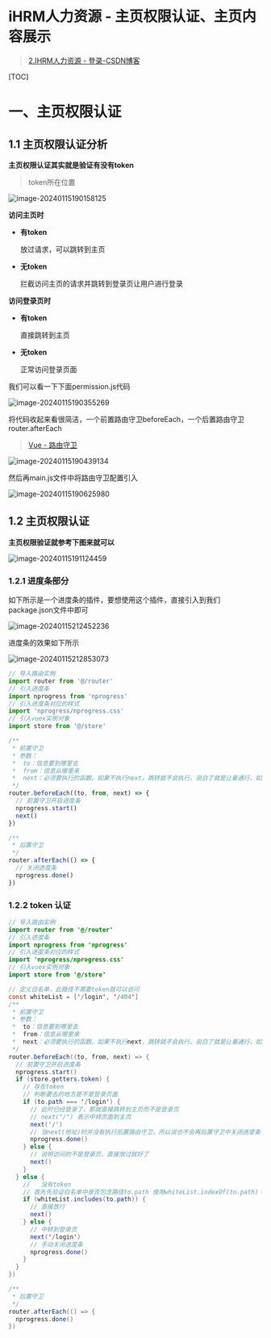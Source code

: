 # iHRM人力资源 - 主页权限认证、主页内容展示

> [2.IHRM人力资源 - 登录-CSDN博客](https://blog.csdn.net/weixin_51351637/article/details/135596467?spm=1001.2014.3001.5502)

[TOC]

# 一、主页权限认证

## 1.1 主页权限认证分析

**主页权限认证其实就是验证有没有token**

> token所在位置

![image-20240115190158125](https://picture-typora-zhangjingqi.oss-cn-beijing.aliyuncs.com/image-20240115190158125.png)

**访问主页时**

* **有token**

  放过请求，可以跳转到主页

* **无token**

  拦截访问主页的请求并跳转到登录页让用户进行登录

**访问登录页时**

* **有token**

  直接跳转到主页

* **无token**

  正常访问登录页面

我们可以看一下下面permission.js代码

![image-20240115190355269](https://picture-typora-zhangjingqi.oss-cn-beijing.aliyuncs.com/image-20240115190355269.png)

将代码收起来看很简洁，一个前置路由守卫beforeEach，一个后置路由守卫router.afterEach

> [Vue - 路由守卫](https://blog.csdn.net/weixin_51351637/article/details/126995759)

![image-20240115190439134](https://picture-typora-zhangjingqi.oss-cn-beijing.aliyuncs.com/image-20240115190439134.png)

然后再main.js文件中将路由守卫配置引入

![image-20240115190625980](https://picture-typora-zhangjingqi.oss-cn-beijing.aliyuncs.com/image-20240115190625980.png)



## 1.2 主页权限认证

**主页权限验证就参考下图来就可以**

![image-20240115191124459](https://picture-typora-zhangjingqi.oss-cn-beijing.aliyuncs.com/image-20240115191124459.png)

### 1.2.1 进度条部分

如下所示是一个进度条的插件，要想使用这个插件，直接引入到我们package.json文件中即可

![image-20240115212452236](https://picture-typora-zhangjingqi.oss-cn-beijing.aliyuncs.com/image-20240115212452236.png)

进度条的效果如下所示

![image-20240115212853073](https://picture-typora-zhangjingqi.oss-cn-beijing.aliyuncs.com/image-20240115212853073.png)

```javascript
// 导入路由实例
import router from '@/router'
// 引入进度条
import nprogress from 'nprogress'
// 引入进度条对应的样式
import 'nprogress/nprogress.css'
// 引入vuex实例对象
import store from '@/store'

/**
 * 前置守卫
 * 参数：
 *  to：信息要到哪里去
 *  from：信息从哪里来
 *  next：必须要执行的函数。如果不执行next，跳转就不会执行。说白了就是让着通行，如果没有next的话，页面会直接空白
 */
router.beforeEach((to, from, next) => {
  // 前置守卫开启进度条
  nprogress.start()
  next()
})

/**
 * 后置守卫
 */
router.afterEach(() => {
  // 关闭进度条 
  nprogress.done()
})
```





### 1.2.2 token 认证

```java
// 导入路由实例
import router from '@/router'
// 引入进度条
import nprogress from 'nprogress'
// 引入进度条对应的样式
import 'nprogress/nprogress.css'
// 引入vuex实例对象
import store from '@/store'

// 定义白名单，此路径不需要token就可以访问
const whiteList = ['/login', '/404']
/**
 * 前置守卫
 * 参数：
 *  to：信息要到哪里去
 *  from：信息从哪里来
 *  next：必须要执行的函数。如果不执行next，跳转就不会执行。说白了就是让着通行，如果没有next的话，页面会直接空白
 */
router.beforeEach((to, from, next) => {
  // 前置守卫开启进度条
  nprogress.start()
  if (store.getters.token) {
    // 存在token
    // 判断要去的地方是不是登录页面
    if (to.path === '/login') {
      // 此时已经登录了，那就直接跳转到主页而不是登录页
      // next("/") 表示中转页面到主页
      next('/')
      // 当next(地址)时并没有执行后置路由守卫，所以说也不会再后置守卫中关闭进度条了
      nprogress.done()
    } else {
      // 说明访问的不是登录页，直接放过就好了
      next()
    }
  } else {
    //   没有token
    // 首先先验证白名单中是否包含路径to.path 使用whiteList.indexOf(to.path) > -1判断也可以
    if (whiteList.includes(to.path)) {
      // 直接放行
      next()
    } else {
      // 中转到登录页
      next('/login')
      // 手动关闭进度条
      nprogress.done()
    }
  }
})

/**
 * 后置守卫
 */
router.afterEach(() => {
  nprogress.done()
})

```



